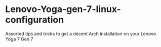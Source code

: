 # Lenovo-Yoga-gen-7-linux-configuration
Assorted tips and tricks to get a decent Arch installation on your Lenovo Yoga 7 Gen 7
